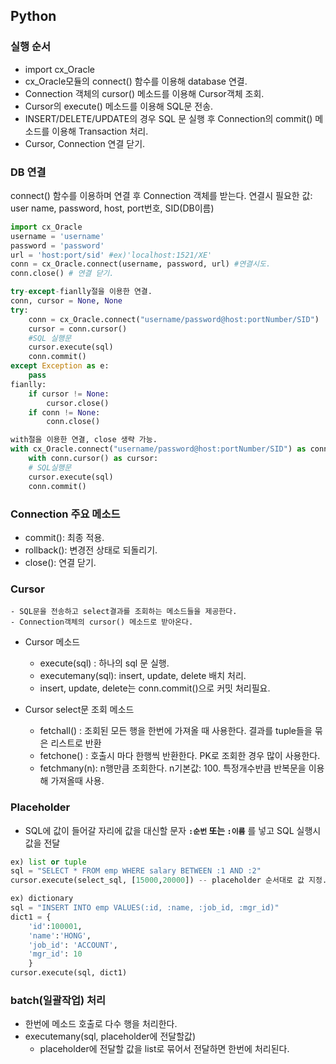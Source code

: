 ## Python
### 실행 순서
- import cx_Oracle
- cx_Oracle모듈의 connect() 함수를 이용해 database 연결.
- Connection 객체의 cursor() 메소드를 이용해 Cursor객체 조회.
- Cursor의 execute() 메소드를 이용해 SQL문 전송.
- INSERT/DELETE/UPDATE의 경우 SQL 문 실행 후 Connection의 commit() 메소드를 이용해 Transaction 처리.
- Cursor, Connection 연결 닫기.

### DB 연결
connect() 함수를 이용하며 연결 후 Connection 객체를 받는다.
연결시 필요한 값: user name, password, host, port번호, SID(DB이름)
```python
import cx_Oracle
username = 'username'
password = 'password'
url = 'host:port/sid' #ex)'localhost:1521/XE' 
conn = cx_Oracle.connect(username, password, url) #연결시도.
conn.close() # 연결 닫기.
```
```Python
try-except-fianlly절을 이용한 연결.
conn, cursor = None, None
try:
	conn = cx_Oracle.connect("username/password@host:portNumber/SID")
	cursor = conn.cursor()
	#SQL 실행문
	cursor.execute(sql)
	conn.commit()
except Exception as e:
	pass
fianlly:
	if cursor != None:
		cursor.close()
	if conn != None:
		conn.close()
```
```python
with절을 이용한 연결, close 생략 가능.
with cx_Oracle.connect("username/password@host:portNumber/SID") as conn:
    with conn.cursor() as cursor:
	# SQL실행문
	cursor.execute(sql)
	conn.commit()
```

### Connection 주요 메소드
- commit(): 최종 적용.
- rollback(): 변경전 상태로 되돌리기.
- close(): 연결 닫기.

### Cursor
	- SQL문을 전송하고 select결과를 조회하는 메소드들을 제공한다.
	- Connection객체의 cursor() 메소드로 받아온다.
- Cursor 메소드
	- execute(sql) : 하나의 sql 문 실행.
	- executemany(sql): insert, update, delete 배치 처리.
	- insert, update, delete는 conn.commit()으로 커밋 처리필요.

- Cursor select문 조회 메소드
	- fetchall() : 조회된 모든 행을 한번에 가져올 때 사용한다. 결과를 tuple들을 묶은 리스트로 반환
	- fetchone() : 호출시 마다 한행씩 반환한다. PK로 조회한 경우 많이 사용한다.
	- fetchmany(n): n행만큼 조회한다. n기본값: 100. 특정개수반큼 반복문을 이용해 가져올때 사용.
	
### Placeholder
- SQL에 값이 들어갈 자리에 값을 대신할 문자 **`:순번` 또는 `:이름`** 를 넣고 SQL 실행시 값을 전달
```python
ex) list or tuple
sql = "SELECT * FROM emp WHERE salary BETWEEN :1 AND :2"
cursor.execute(select_sql, [15000,20000]) -- placeholder 순서대로 값 지정.

ex) dictionary
sql = "INSERT INTO emp VALUES(:id, :name, :job_id, :mgr_id)"
dict1 = {
    'id':100001,
    'name':'HONG',
    'job_id': 'ACCOUNT',
    'mgr_id': 10
	}
cursor.execute(sql, dict1)
```

### batch(일괄작업) 처리
- 한번에 메소드 호출로 다수 행을 처리한다.
- executemany(sql, placeholder에 전달할값)
    - placeholder에 전달할 값을 list로 묶어서 전달하면 한번에 처리된다.

